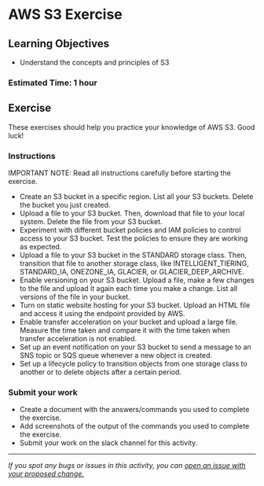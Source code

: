 # AWS S3 Exercise

## Learning Objectives
- Understand the concepts and principles of S3

### Estimated Time: 1 hour

## Exercise
These exercises should help you practice your knowledge of AWS S3. Good luck!

### Instructions
IMPORTANT NOTE: Read all instructions carefully before starting the exercise.

- Create an S3 bucket in a specific region. List all your S3 buckets. Delete the bucket you just created.
- Upload a file to your S3 bucket. Then, download that file to your local system. Delete the file from your S3 bucket.
- Experiment with different bucket policies and IAM policies to control access to your S3 bucket. Test the policies to ensure they are working as expected.
- Upload a file to your S3 bucket in the STANDARD storage class. Then, transition that file to another storage class, like INTELLIGENT_TIERING, STANDARD_IA, ONEZONE_IA, GLACIER, or GLACIER_DEEP_ARCHIVE.
- Enable versioning on your S3 bucket. Upload a file, make a few changes to the file and upload it again each time you make a change. List all versions of the file in your bucket.
- Turn on static website hosting for your S3 bucket. Upload an HTML file and access it using the endpoint provided by AWS.
- Enable transfer acceleration on your bucket and upload a large file. Measure the time taken and compare it with the time taken when transfer acceleration is not enabled.
- Set up an event notification on your S3 bucket to send a message to an SNS topic or SQS queue whenever a new object is created.
- Set up a lifecycle policy to transition objects from one storage class to another or to delete objects after a certain period.

### Submit your work
- Create a document with the answers/commands you used to complete the exercise.
- Add screenshots of the output of the commands you used to complete the exercise.
- Submit your work on the slack channel for this activity.

------

_If you spot any bugs or issues in this activity, you can [open an issue with your proposed change.](https://github.com/cloudessencegithub/Acceler8/issues/new)_
